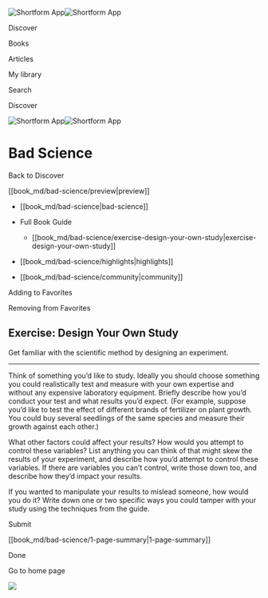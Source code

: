 ![Shortform App](/img/logo.36a2399e.svg)![Shortform App](/img/logo-dark.70c1b072.svg)

Discover

Books

Articles

My library

Search

Discover

![Shortform App](/img/logo.36a2399e.svg)![Shortform App](/img/logo-dark.70c1b072.svg)

# Bad Science

Back to Discover

[[book_md/bad-science/preview|preview]]

  * [[book_md/bad-science|bad-science]]
  * Full Book Guide

    * [[book_md/bad-science/exercise-design-your-own-study|exercise-design-your-own-study]]
  * [[book_md/bad-science/highlights|highlights]]
  * [[book_md/bad-science/community|community]]



Adding to Favorites 

Removing from Favorites 

## Exercise: Design Your Own Study

Get familiar with the scientific method by designing an experiment.

* * *

Think of something you’d like to study. Ideally you should choose something you could realistically test and measure with your own expertise and without any expensive laboratory equipment. Briefly describe how you’d conduct your test and what results you’d expect. (For example, suppose you’d like to test the effect of different brands of fertilizer on plant growth. You could buy several seedlings of the same species and measure their growth against each other.)

What other factors could affect your results? How would you attempt to control these variables? List anything you can think of that might skew the results of your experiment, and describe how you’d attempt to control these variables. If there are variables you can’t control, write those down too, and describe how they’d impact your results.

If you wanted to manipulate your results to mislead someone, how would you do it? Write down one or two specific ways you could tamper with your study using the techniques from the guide.

Submit 

[[book_md/bad-science/1-page-summary|1-page-summary]]

Done

Go to home page 

![](https://bat.bing.com/action/0?ti=56018282&Ver=2&mid=1a648df0-a26f-417a-a222-07fc84b0466a&sid=201ffde0635411ee902411d77b750559&vid=20202bf0635411ee9ac03f2e618b0b9f&vids=0&msclkid=N&pi=0&lg=en-US&sw=800&sh=600&sc=24&nwd=1&tl=Shortform%20%7C%20Bad%20Science&p=https%3A%2F%2Fwww.shortform.com%2Fapp%2Fbook%2Fbad-science%2Fexercise-design-your-own-study&r=&lt=287&evt=pageLoad&sv=1&rn=562079)
